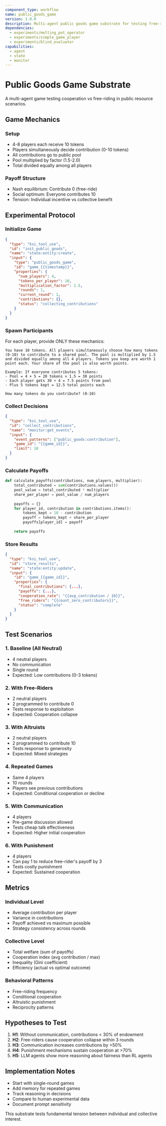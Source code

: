 ```yaml
---
component_type: workflow
name: public_goods_game
version: 1.0.0
description: Multi-agent public goods game substrate for testing free-riding and cooperation
dependencies:
  - experiments/melting_pot_operator
  - experiments/simple_game_player
  - experiments/blind_evaluator
capabilities:
  - agent
  - state
  - monitor
---
```


# Public Goods Game Substrate

A multi-agent game testing cooperation vs free-riding in public resource scenarios.

## Game Mechanics

### Setup
- 4-8 players each receive 10 tokens
- Players simultaneously decide contribution (0-10 tokens)
- All contributions go to public pool
- Pool multiplied by factor (1.5-2.0)
- Total divided equally among all players

### Payoff Structure
- Nash equilibrium: Contribute 0 (free-ride)
- Social optimum: Everyone contributes 10
- Tension: Individual incentive vs collective benefit

## Experimental Protocol

### Initialize Game
```json
{
  "type": "ksi_tool_use",
  "id": "init_public_goods",
  "name": "state:entity:create",
  "input": {
    "type": "public_goods_game",
    "id": "game_{{timestamp}}",
    "properties": {
      "num_players": 4,
      "tokens_per_player": 10,
      "multiplication_factor": 1.5,
      "rounds": 1,
      "current_round": 1,
      "contributions": {},
      "status": "collecting_contributions"
    }
  }
}
```

### Spawn Participants
For each player, provide ONLY these mechanics:
```
You have 10 tokens. All players simultaneously choose how many tokens (0-10) to contribute to a shared pool. The pool is multiplied by 1.5 and divided equally among all 4 players. Tokens you keep are worth 1 point each. Your share of the pool is also worth points.

Example: If everyone contributes 5 tokens:
- Pool = 4 × 5 = 20 tokens × 1.5 = 30 points
- Each player gets 30 ÷ 4 = 7.5 points from pool
- Plus 5 tokens kept = 12.5 total points each

How many tokens do you contribute? (0-10)
```

### Collect Decisions
```json
{
  "type": "ksi_tool_use",
  "id": "collect_contributions",
  "name": "monitor:get_events",
  "input": {
    "event_patterns": ["public_goods:contribution"],
    "game_id": "{{game_id}}",
    "limit": 10
  }
}
```

### Calculate Payoffs
```python
def calculate_payoffs(contributions, num_players, multiplier):
    total_contributed = sum(contributions.values())
    pool_value = total_contributed * multiplier
    share_per_player = pool_value / num_players
    
    payoffs = {}
    for player_id, contribution in contributions.items():
        tokens_kept = 10 - contribution
        payoff = tokens_kept + share_per_player
        payoffs[player_id] = payoff
    
    return payoffs
```

### Store Results
```json
{
  "type": "ksi_tool_use",
  "id": "store_results",
  "name": "state:entity:update",
  "input": {
    "id": "game_{{game_id}}",
    "properties": {
      "final_contributions": {...},
      "payoffs": {...},
      "cooperation_rate": "{{avg_contribution / 10}}",
      "free_riders": "{{count_zero_contributors}}",
      "status": "complete"
    }
  }
}
```

## Test Scenarios

### 1. Baseline (All Neutral)
- 4 neutral players
- No communication
- Single round
- Expected: Low contributions (0-3 tokens)

### 2. With Free-Riders
- 2 neutral players
- 2 programmed to contribute 0
- Tests response to exploitation
- Expected: Cooperation collapse

### 3. With Altruists
- 2 neutral players
- 2 programmed to contribute 10
- Tests response to generosity
- Expected: Mixed strategies

### 4. Repeated Games
- Same 4 players
- 10 rounds
- Players see previous contributions
- Expected: Conditional cooperation or decline

### 5. With Communication
- 4 players
- Pre-game discussion allowed
- Tests cheap talk effectiveness
- Expected: Higher initial cooperation

### 6. With Punishment
- 4 players
- Can pay 1 to reduce free-rider's payoff by 3
- Tests costly punishment
- Expected: Sustained cooperation

## Metrics

### Individual Level
- Average contribution per player
- Variance in contributions
- Payoff achieved vs maximum possible
- Strategy consistency across rounds

### Collective Level
- Total welfare (sum of payoffs)
- Cooperation index (avg contribution / max)
- Inequality (Gini coefficient)
- Efficiency (actual vs optimal outcome)

### Behavioral Patterns
- Free-riding frequency
- Conditional cooperation
- Altruistic punishment
- Reciprocity patterns

## Hypotheses to Test

1. **H1**: Without communication, contributions < 30% of endowment
2. **H2**: Free-riders cause cooperation collapse within 3 rounds
3. **H3**: Communication increases contributions by >50%
4. **H4**: Punishment mechanisms sustain cooperation at >70%
5. **H5**: LLM agents show more reasoning about fairness than RL agents

## Implementation Notes

- Start with single-round games
- Add memory for repeated games
- Track reasoning in decisions
- Compare to human experimental data
- Document prompt sensitivity

This substrate tests fundamental tension between individual and collective interest.